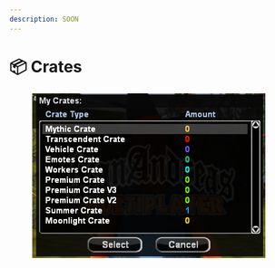 ```yaml
---
description: SOON
---
```


# 📦 Crates

<figure><img src=".gitbook/assets/image (16).png" alt=""><figcaption></figcaption></figure>
